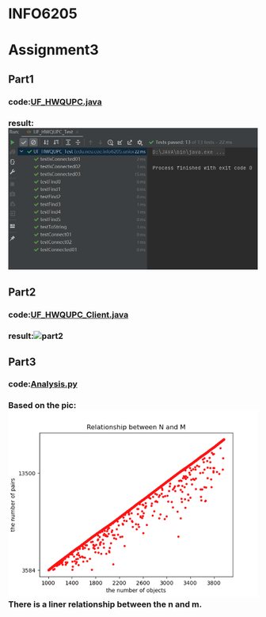 # INFO6205
Assignment3
=============
## Part1<br>
### code:[UF_HWQUPC.java](src/main/java/edu/neu/coe/info6205/union_find/UF_HWQUPC.java )
### result:![part1](https://github.com/ZhihanZhao/INFO6205/blob/main/Assignments/Assignment3/screenshot/part1.png)

## Part2<br>
### code:[UF_HWQUPC_Client.java](src/main/java/edu/neu/coe/info6205/union_find/UF_HWQUPC_Client.java )
### result:![part2](https://github.com/ZhihanZhao/INFO6205/blob/main/Assignments/Assignment3/screenshot/part2.png)

## Part3<br>
### code:[Analysis.py](file/UF_Analyse.py )
### Based on the pic:![analysis](https://github.com/ZhihanZhao/INFO6205/blob/main/Assignments/Assignment3/screenshot/analysis.png)There is a liner relationship between the n and m.



